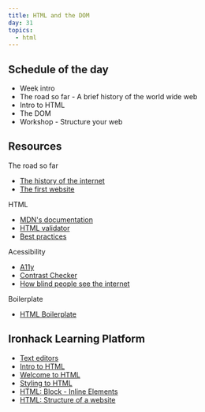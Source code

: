 ```yaml
---
title: HTML and the DOM
day: 31
topics:
  - html
---
```



Schedule of the day
----------

- Week intro
- The road so far - A brief history of the world wide web
- Intro to HTML
- The DOM
- Workshop - Structure your web

Resources
----------

The road so far
  - [The history of the internet](https://sciencenode.org/feature/a-brief-history-of-the-internet-2018.php)
  - [The first website](http://info.cern.ch/)

HTML
- [MDN's documentation](https://developer.mozilla.org/en-US/docs/Web/HTML)
- [HTML validator](https://validator.w3.org)
- [Best practices](https://www.themelocation.com/best-html5-practices/)

Acessibility
- [A11y](https://a11yproject.com/)
- [Contrast Checker](https://contrastchecker.com/)
- [How blind people see the internet](https://gizmodo.com/5620079/giz-explains-how-blind-people-see-the-internet)


Boilerplate
- [HTML Boilerplate](https://github.com/raphamontenegro/uxui-codeweek/blob/master/boiler-plates/index.html)


Ironhack Learning Platform
----------

- [Text editors](http://learn.ironhack.com/#/learning_unit/3462)
- [Intro to HTML](http://learn.ironhack.com/#/learning_unit/3463)
- [Welcome to HTML](http://learn.ironhack.com/#/learning_unit/3464)
- [Styling to HTML](http://learn.ironhack.com/#/learning_unit/3467)
- [HTML: Block - Inline Elements](http://learn.ironhack.com/#/learning_unit/3469)
- [HTML: Structure of a website](http://learn.ironhack.com/#/learning_unit/3470)
